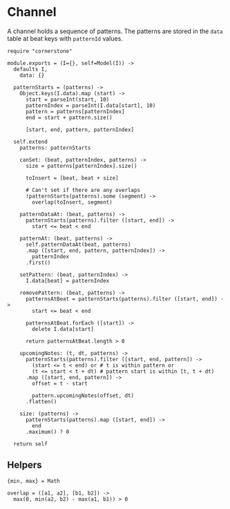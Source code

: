 Channel
=======

A channel holds a sequence of patterns. The patterns are stored in the `data`
table at beat keys with `patternId` values.

    require "cornerstone"

    module.exports = (I={}, self=Model(I)) ->
      defaults I,
        data: {}

      patternStarts = (patterns) ->
        Object.keys(I.data).map (start) ->
          start = parseInt(start, 10)
          patternIndex = parseInt(I.data[start], 10)
          pattern = patterns[patternIndex]
          end = start + pattern.size()

          [start, end, pattern, patternIndex]

      self.extend
        patterns: patternStarts

        canSet: (beat, patternIndex, patterns) ->
          size = patterns[patternIndex].size()

          toInsert = [beat, beat + size]

          # Can't set if there are any overlaps
          !patternStarts(patterns).some (segment) ->
            overlap(toInsert, segment)

        patternDataAt: (beat, patterns) ->
          patternStarts(patterns).filter ([start, end]) ->
            start <= beat < end

        patternAt: (beat, patterns) ->
          self.patternDataAt(beat, patterns)
          .map ([start, end, pattern, patternIndex]) ->
            patternIndex
          .first()

        setPattern: (beat, patternIndex) ->
          I.data[beat] = patternIndex

        removePattern: (beat, patterns) ->
          patternsAtBeat = patternStarts(patterns).filter ([start, end]) ->
            start <= beat < end

          patternsAtBeat.forEach ([start]) ->
            delete I.data[start]

          return patternsAtBeat.length > 0

        upcomingNotes: (t, dt, patterns) ->
          patternStarts(patterns).filter ([start, end, pattern]) ->
            (start <= t < end) or # t is within pattern or
            (t <= start < t + dt) # pattern start is within [t, t + dt)
          .map ([start, end, pattern]) ->
            offset = t - start

            pattern.upcomingNotes(offset, dt)
          .flatten()

        size: (patterns) ->
          patternStarts(patterns).map ([start, end]) ->
            end
          .maximum() ? 0

      return self

Helpers
-------

    {min, max} = Math

    overlap = ([a1, a2], [b1, b2]) ->
      max(0, min(a2, b2) - max(a1, b1)) > 0
